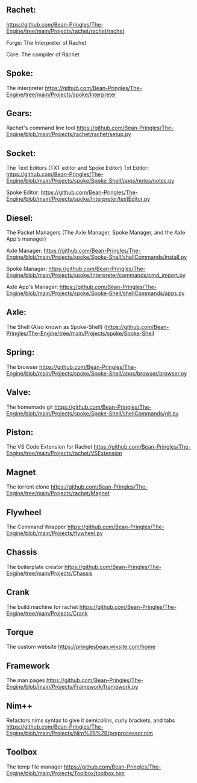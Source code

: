 ## Rachet:
https://github.com/Bean-Pringles/The-Engine/tree/main/Projects/rachet/rachet/rachet

Forge:
The Interpreter of Rachet

Core:
The compiler of Rachet

## Spoke:
The interpreter 
https://github.com/Bean-Pringles/The-Engine/tree/main/Projects/spoke/Interpreter

## Gears:
Rachet's command line tool
https://github.com/Bean-Pringles/The-Engine/blob/main/Projects/rachet/rachet/setup.py

## Socket:
The Text Editors (TXT editor and Spoke Editor)
Txt Editor:
https://github.com/Bean-Pringles/The-Engine/blob/main/Projects/spoke/Spoke-Shell/apps/notes/notes.py

Spoke Editor:
https://github.com/Bean-Pringles/The-Engine/blob/main/Projects/spoke/Interpreter/textEditor.py

## Diesel:
The Packet Managers (The Axle Manager, Spoke Manager, and the Axle App's manager)

Axle Manager:
https://github.com/Bean-Pringles/The-Engine/blob/main/Projects/spoke/Spoke-Shell/shellCommands/install.py

Spoke Manager:
https://github.com/Bean-Pringles/The-Engine/blob/main/Projects/spoke/Interpreter/commands/cmd_import.py

Axle App's Manager:
https://github.com/Bean-Pringles/The-Engine/blob/main/Projects/spoke/Spoke-Shell/shellCommands/apps.py

## Axle:
The Shell (Also known as Spoke-Shell)
(https://github.com/Bean-Pringles/The-Engine/tree/main/Projects/spoke/Spoke-Shell

## Spring:
The browser
https://github.com/Bean-Pringles/The-Engine/blob/main/Projects/spoke/Spoke-Shell/apps/browser/browser.py

## Valve:
The homemade git
https://github.com/Bean-Pringles/The-Engine/blob/main/Projects/spoke/Spoke-Shell/shellCommands/git.py

## Piston:
The VS Code Extension for Rachet
https://github.com/Bean-Pringles/The-Engine/tree/main/Projects/rachet/VSExtension

## Magnet
The torrent clone
https://github.com/Bean-Pringles/The-Engine/tree/main/Projects/rachet/Magnet

## Flywheel
The Command Wrapper
https://github.com/Bean-Pringles/The-Engine/blob/main/Projects/flywheel.py

## Chassis
The boilerplate creator
https://github.com/Bean-Pringles/The-Engine/tree/main/Projects/Chassis

## Crank
The build machine for rachet
https://github.com/Bean-Pringles/The-Engine/tree/main/Projects/Crank

## Torque
The custom website
https://pringlesbean.wixsite.com/home

## Framework
The man pages
https://github.com/Bean-Pringles/The-Engine/blob/main/Projects/Framework/framework.py

## Nim++
Refactors nims syntax to give it semicolins, curly brackets, and tabs
https://github.com/Bean-Pringles/The-Engine/blob/main/Projects/Nim%2B%2B/preprocessor.nim

## Toolbox
The temp file manager
https://github.com/Bean-Pringles/The-Engine/blob/main/Projects/Toolbox/toolbox.nim
